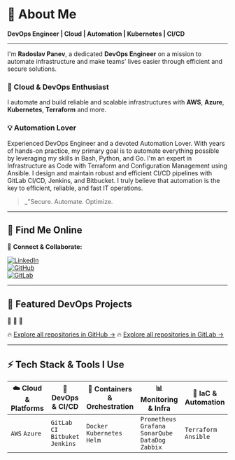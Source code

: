 <!-- Banner or profile image (можеш да добавиш по-късно) -->
<!-- ![Header](./header.png) -->

# 🚀 About Me

**DevOps Engineer | Cloud | Automation | Kubernetes | CI/CD**

---

I'm **Radoslav Panev**, a dedicated **DevOps Engineer** on a mission to automate infrastructure and make teams' lives easier through efficient and secure solutions.

### 🔧 Cloud & DevOps Enthusiast  
I automate and build reliable and scalable infrastructures with **AWS**, **Azure**, **Kubernetes**, **Terraform** and more.

### 💡 Automation Lover  
Experienced DevOps Engineer and a devoted Automation Lover. With years of hands-on practice, my primary goal is to automate everything possible by leveraging my skills in Bash, Python, and Go. I'm an expert in Infrastructure as Code with Terraform and Configuration Management using Ansible. I design and maintain robust and efficient CI/CD pipelines with GitLab CI/CD, Jenkins, and Bitbucket. I truly believe that automation is the key to efficient, reliable, and fast IT operations.

> _"Secure. Automate. Optimize.
---

## 🌟 Find Me Online

📌 **Connect & Collaborate:**

[![LinkedIn](https://img.shields.io/badge/LinkedIn-Connect-blue?logo=linkedin)](https://www.linkedin.com/in/rpanev/)  
[![GitHub](https://img.shields.io/badge/GitHub-Follow-informational?logo=github)](https://github.com/rpanev)  
[![GitLab](https://img.shields.io/badge/GitLab-Follow-informational?logo=gitlab)](https://gitlab.com/users/panev/projects)


---

## 📂 Featured DevOps Projects

🔹 
🔹 
🔹 

🔥 [Explore all repositories in GitHub →](https://github.com/rpanev?tab=repositories)
🔥 [Explore all repositories in GitLab →](https://gitlab.com/users/panev/projects)

---

## ⚡ Tech Stack & Tools I Use

<!-- <img src="https://your-image-link-or-local-path.png" alt="Tech stack image" /> -->

| ☁️ Cloud & Platforms | 🔧 DevOps & CI/CD | 🐳 Containers & Orchestration | 📊 Monitoring & Infra | 🚀 IaC & Automation |
|----------------------|------------------|-------------------------------|------------------------|---------------------|
| `AWS` `Azure`        | `GitLab CI` `Bitbuket` `Jenkins` | `Docker` `Kubernetes` `Helm` | `Prometheus` `Grafana` `SonarQube` `DataDog` `Zabbix` | `Terraform` `Ansible` |

